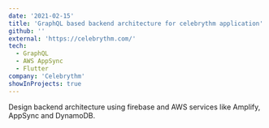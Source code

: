 ```yaml
---
date: '2021-02-15'
title: 'GraphQL based backend architecture for celebrythm application'
github: ''
external: 'https://celebrythm.com/'
tech:
  - GraphQL
  - AWS AppSync
  - Flutter
company: 'Celebrythm'
showInProjects: true
---
```


Design backend architecture using firebase and AWS services like Amplify, AppSync and DynamoDB.
